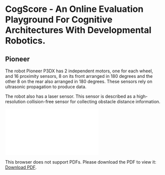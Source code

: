 # CogScore - An Online Evaluation Playground For Cognitive Architectures With Developmental Robotics.

## Pioneer

The robot Pioneer P3DX has 2 independent motors, one for each wheel, and 16 proximity sensors, 8 on its front arranged in 180 degrees and the other 8 on the rear also arranged in 180 degrees. These sensors rely on ultrasonic propagation to produce data. 

The robot also has a laser sensor. This sensor is described as a high-resolution collision-free sensor for collecting obstacle distance information.

<object data="figures/pioneer_sonar.pdf" type="application/pdf" width="700px" height="700px">
    <embed src="figures/pioneer_sonar.pdf">
        <p>This browser does not support PDFs. Please download the PDF to view it: <a href="figures/pioneer_sonar.pdf">Download PDF</a>.</p>
    </embed>
</object>
